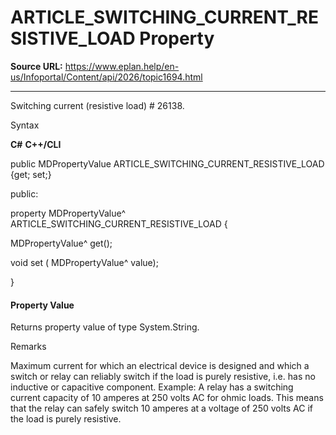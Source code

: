 # ARTICLE_SWITCHING_CURRENT_RESISTIVE_LOAD Property

**Source URL:** https://www.eplan.help/en-us/Infoportal/Content/api/2026/topic1694.html

---

Switching current (resistive load) # 26138.

Syntax

**C#**
**C++/CLI**


public MDPropertyValue ARTICLE_SWITCHING_CURRENT_RESISTIVE_LOAD {get; set;}

public:

property MDPropertyValue^ ARTICLE_SWITCHING_CURRENT_RESISTIVE_LOAD {

   MDPropertyValue^ get();

   void set (    MDPropertyValue^ value);

}


#### Property Value

Returns property value of type System.String.

Remarks

Maximum current for which an electrical device is designed and which a switch or relay can reliably switch if the load is purely resistive, i.e. has no inductive or capacitive component. Example: A relay has a switching current capacity of 10 amperes at 250 volts AC for ohmic loads. This means that the relay can safely switch 10 amperes at a voltage of 250 volts AC if the load is purely resistive.
